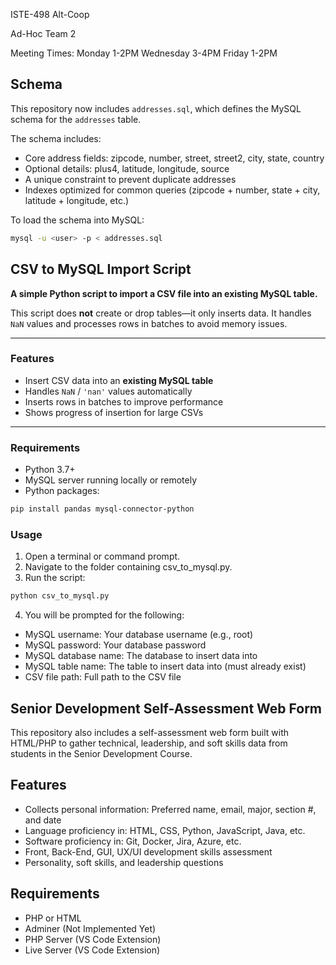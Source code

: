 ISTE-498 Alt-Coop

Ad-Hoc Team 2

Meeting Times:
Monday 1-2PM
Wednesday 3-4PM
Friday 1-2PM

## Schema

This repository now includes `addresses.sql`, which defines the MySQL schema for the `addresses` table.  

The schema includes:
- Core address fields: zipcode, number, street, street2, city, state, country
- Optional details: plus4, latitude, longitude, source
- A unique constraint to prevent duplicate addresses
- Indexes optimized for common queries (zipcode + number, state + city, latitude + longitude, etc.)

To load the schema into MySQL:

```bash
mysql -u <user> -p < addresses.sql
```

## CSV to MySQL Import Script

**A simple Python script to import a CSV file into an existing MySQL table.**

This script does **not** create or drop tables—it only inserts data. It handles `NaN` values and processes rows in batches to avoid memory issues.

---

### Features

- Insert CSV data into an **existing MySQL table**  
- Handles `NaN` / `'nan'` values automatically  
- Inserts rows in batches to improve performance  
- Shows progress of insertion for large CSVs  

---

### Requirements

- Python 3.7+  
- MySQL server running locally or remotely  
- Python packages:

```bash
pip install pandas mysql-connector-python
```

### Usage
1. Open a terminal or command prompt.
2. Navigate to the folder containing csv_to_mysql.py.
3. Run the script:
```python
python csv_to_mysql.py
```
4. You will be prompted for the following:
  - MySQL username: Your database username (e.g., root)
  - MySQL password: Your database password
  - MySQL database name: The database to insert data into
  - MySQL table name: The table to insert data into (must already exist)
  - CSV file path: Full path to the CSV file

## Senior Development Self-Assessment Web Form

This repository also includes a self-assessment web form built with HTML/PHP to gather technical, leadership, and soft skills data from students in the Senior Development Course.

## Features
- Collects personal information: Preferred name, email, major, section #, and date
- Language proficiency in: HTML, CSS, Python, JavaScript, Java, etc.
- Software proficiency in: Git, Docker, Jira, Azure, etc.
- Front, Back-End, GUI, UX/UI development skills assessment
- Personality, soft skills, and leadership questions

## Requirements
- PHP or HTML
- Adminer (Not Implemented Yet)
- PHP Server (VS Code Extension)
- Live Server (VS Code Extension)
